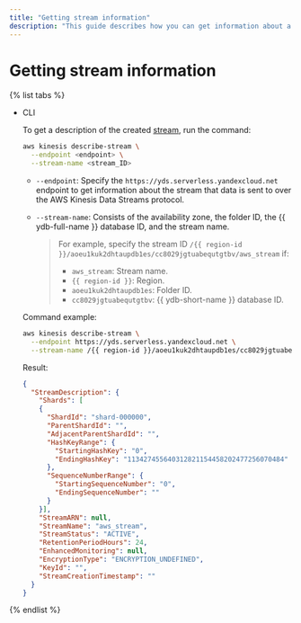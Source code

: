 ```yaml
---
title: "Getting stream information"
description: "This guide describes how you can get information about a stream."
---
```


# Getting stream information

{% list tabs %}

- CLI

   To get a description of the created [stream](../../concepts/glossary.md#stream-concepts), run the command:

   ```bash
   aws kinesis describe-stream \
     --endpoint <endpoint> \
     --stream-name <stream_ID>
   ```

   * `--endpoint`: Specify the `https://yds.serverless.yandexcloud.net` endpoint to get information about the stream that data is sent to over the AWS Kinesis Data Streams protocol.
   * `--stream-name`: Consists of the availability zone, the folder ID, the {{ ydb-full-name }} database ID, and the stream name.

      > For example, specify the stream ID `/{{ region-id }}/aoeu1kuk2dhtaupdb1es/cc8029jgtuabequtgtbv/aws_stream` if:
      > * `aws_stream`: Stream name.
      > * `{{ region-id }}`: Region.
      > * `aoeu1kuk2dhtaupdb1es`: Folder ID.
      > * `cc8029jgtuabequtgtbv`: {{ ydb-short-name }} database ID.

   Command example:

   ```bash
   aws kinesis describe-stream \
     --endpoint https://yds.serverless.yandexcloud.net \
     --stream-name /{{ region-id }}/aoeu1kuk2dhtaupdb1es/cc8029jgtuabequtgtbv/aws_stream
   ```

   Result:

   ```json
   {
     "StreamDescription": {
       "Shards": [
       {
         "ShardId": "shard-000000",
         "ParentShardId": "",
         "AdjacentParentShardId": "",
         "HashKeyRange": {
           "StartingHashKey": "0",
           "EndingHashKey": "113427455640312821154458202477256070484"
         },
         "SequenceNumberRange": {
           "StartingSequenceNumber": "0",
           "EndingSequenceNumber": ""
         }
       }],
       "StreamARN": null,
       "StreamName": "aws_stream",
       "StreamStatus": "ACTIVE",
       "RetentionPeriodHours": 24,
       "EnhancedMonitoring": null,
       "EncryptionType": "ENCRYPTION_UNDEFINED",
       "KeyId": "",
       "StreamCreationTimestamp": ""
     }
   }
   ```

{% endlist %}
